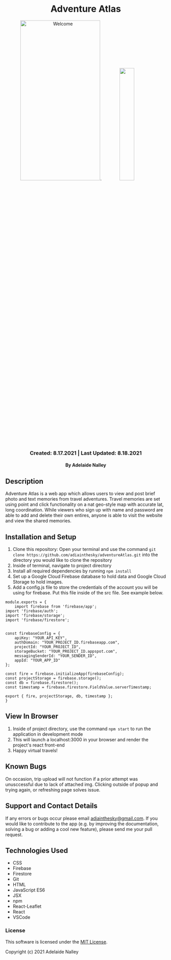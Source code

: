 <div align="center">

# Adventure Atlas

</div>

<div align="center">
<img src="/imgs/welcome.png" alt="Welcome" width="250" height="500">.
<!-- ![](src/imgs/welcome.png) -->
<img src="/imgs/welcome.png" width="30%" height="auto" >
</div>
<h3 align="center">Created: 8.17.2021 | Last Updated: 8.18.2021</h3>
<h4 align="center"> By Adelaide Nalley</h4>

## Description

Adventure Atlas is a web app which allows users to view and post brief photo and text memories from travel adventures. Travel memories are set using point and click functionality on a nat geo-style map with accurate lat, long coordination. While viewers who sign up with name and password are able to add and delete their own entires, anyone is able to visit the website and view the shared memories.   

## Installation and Setup

1. Clone this repository: Open your terminal and use the command `git clone https://github.com/adiainthesky/adventureAtlas.git` into the directory you would like to clone the repository
2. Inside of terminal, navigate to project directory 
3. Install all required dependencies by running `npm install`
4. Set up a Google Cloud Firebase database to hold data and Google Cloud Storage to hold images.
5. Add a config.js file to store the credentials of the account you will be using for firebase. Put this file inside of the src file. See example below. 

```
module.exports = {
    import firebase from 'firebase/app';
import 'firebase/auth';
import 'firebase/storage';
import 'firebase/firestore';


const firebaseConfig = {
    apiKey: "YOUR_API_KEY",
    authDomain: "YOUR_PROJECT_ID.firebaseapp.com",
    projectId: "YOUR_PROJECT_ID",
    storageBucket: "YOUR_PROJECT_ID.appspot.com",
    messagingSenderId: "YOUR_SENDER_ID",
    appId: "YOUR_APP_ID"
};

const fire = firebase.initializeApp(firebaseConfig);
const projectStorage = firebase.storage();
const db = firebase.firestore();
const timestamp = firebase.firestore.FieldValue.serverTimestamp;

export { fire, projectStorage, db, timestamp };
}

```

## View In Browser

1. Inside of project directory, use the command `npm start` to run the application in development mode
2. This will launch a localhost:3000 in your browser and render the project's react front-end
3. Happy virtual travels!

## Known Bugs

On occasion, trip upload will not function if a prior attempt was unusccessful due to lack of attached img.  Clicking outside of popup and trying  again, or refreshing page solves issue.

## Support and Contact Details

If any errors or bugs occur please email <adiainthesky@gmail.com>.  If you would like to contribute to the app (e.g. by improving the documentation, solving a bug or adding a cool new feature), please send me your pull request.

## Technologies Used

- CSS
- Firebase
- Firestore
- Git
- HTML
- JavaScript ES6
- JSX
- npm
- React-Leaflet
- React
- VSCode

### License

This software is licensed under the [MIT License](https://choosealicense.com/licenses/mit/).

Copyright (c) 2021 Adelaide Nalley